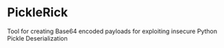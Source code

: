 # PickleRick
Tool for creating Base64 encoded payloads for exploiting insecure Python Pickle Deserialization
